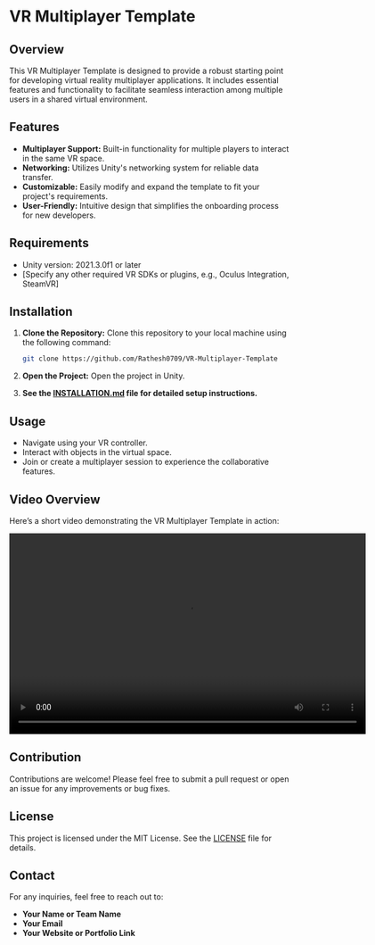 # VR Multiplayer Template

## Overview
This VR Multiplayer Template is designed to provide a robust starting point for developing virtual reality multiplayer applications. It includes essential features and functionality to facilitate seamless interaction among multiple users in a shared virtual environment.

## Features
- **Multiplayer Support:** Built-in functionality for multiple players to interact in the same VR space.
- **Networking:** Utilizes Unity's networking system for reliable data transfer.
- **Customizable:** Easily modify and expand the template to fit your project's requirements.
- **User-Friendly:** Intuitive design that simplifies the onboarding process for new developers.

## Requirements
- Unity version: 2021.3.0f1 or later
- [Specify any other required VR SDKs or plugins, e.g., Oculus Integration, SteamVR]

## Installation

1. **Clone the Repository:**
   Clone this repository to your local machine using the following command:
   ```bash
   git clone https://github.com/Rathesh0709/VR-Multiplayer-Template
   ```

2. **Open the Project:**
   Open the project in Unity.

3. **See the [INSTALLATION.md](INSTALLATION.md) file for detailed setup instructions.**

## Usage
- Navigate using your VR controller.
- Interact with objects in the virtual space.
- Join or create a multiplayer session to experience the collaborative features.

## Video Overview
Here’s a short video demonstrating the VR Multiplayer Template in action:

<video width="640" height="360" controls>
  <source src="https://raw.githubusercontent.com/Rathesh0709/VR-Multiplayer-Template/main/videos/demo.mp4" type="video/mp4">
  Your browser does not support the video tag.
</video>


## Contribution
Contributions are welcome! Please feel free to submit a pull request or open an issue for any improvements or bug fixes.

## License
This project is licensed under the MIT License. See the [LICENSE](LICENSE) file for details.

## Contact
For any inquiries, feel free to reach out to:
- **Your Name or Team Name**
- **Your Email**
- **Your Website or Portfolio Link**
